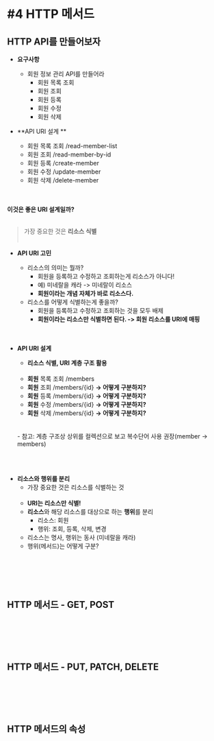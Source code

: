# #4 HTTP 메서드

## HTTP API를 만들어보자
- **요구사항**
    - 회원 정보 관리 API를 만들어라
        - 회원 목록 조회
        - 회원 조회
        - 회원 등록
        - 회원 수정
        - 회원 삭제

- **API URI 설계 **
    - 회원 목록 조회 /read-member-list
    - 회원 조회 /read-member-by-id
    - 회원 등록 /create-member
    - 회원 수정 /update-member
    - 회원 삭제 /delete-member

<BR><BR>
**이것은 좋은 URI 설계일까?**
<BR><BR>
>가장 중요한 것은 **리소스 식별**
<BR><BR>

- **API URI 고민**
    - 리소스의 의미는 뭘까?
        - 회원을 등록하고 수정하고 조회하는게 리소스가 아니다!
        - 예) 미네랄을 캐라 -> 미네랄이 리소스
        - **회원이라는 개념 자체가 바로 리소스다.**
    - 리소스를 어떻게 식별하는게 좋을까?
        - 회원을 등록하고 수정하고 조회하는 것을 모두 배제
        - **회원이라는 리소스만 식별하면 된다. -> 회원 리소스를 URI에 매핑**
    <BR>
    <BR>

- **API URI 설계**
    - **리소스 식별, URI 계층 구조 활용**
    <BR><BR>
    - **회원** 목록 조회 /members
    - **회원** 조회 /members/{id} **-> 어떻게 구분하지?**
    - **회원** 등록 /members/{id} **-> 어떻게 구분하지?**
    - **회원** 수정 /members/{id} **-> 어떻게 구분하지?**
    - **회원** 삭제 /members/{id} **-> 어떻게 구분하지?**
    <BR>
    <BR>
    - 참고: 계층 구조상 상위를 컬렉션으로 보고 복수단어 사용 권장(member -> members)
<BR><BR>

- **리소스와 행위를 분리**
    - 가장 중요한 것은 리소스를 식별하는 것
    <BR><BR>
    - **URI는 리소스만 식별!**
    - **리소스**와 해당 리소스를 대상으로 하는 **행위**를 분리
        - 리소스: 회원
        - 행위: 조회, 등록, 삭제, 변경
    - 리소스는 명사, 행위는 동사 (미네랄을 캐라)
    - 행위(메서드)는 어떻게 구분?

<BR><BR>
<BR><BR>
## HTTP 메서드 - GET, POST

<BR><BR>
<BR><BR>
## HTTP 메서드 - PUT, PATCH, DELETE

<BR><BR>
<BR><BR>
## HTTP 메서드의 속성

<BR><BR>
<BR><BR>